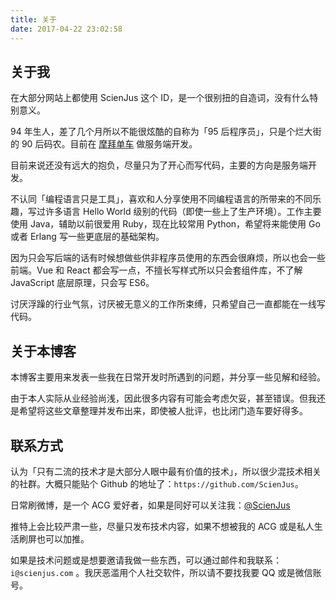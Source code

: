 ```yaml
---
title: 关于
date: 2017-04-22 23:02:58
---
```


## 关于我

在大部分网站上都使用 ScienJus 这个 ID，是一个很别扭的自造词，没有什么特别意义。

94 年生人，差了几个月所以不能很炫酷的自称为「95 后程序员」，只是个烂大街的 90 后码农。目前在 [摩拜单车][2] 做服务端开发。

目前来说还没有远大的抱负，尽量只为了开心而写代码，主要的方向是服务端开发。

不认同「编程语言只是工具」，喜欢和人分享使用不同编程语言的所带来的不同乐趣，写过许多语言 Hello World 级别的代码（即使一些上了生产环境）。工作主要使用 Java，辅助以前很爱用 Ruby，现在比较常用 Python，希望将来能使用 Go 或者 Erlang 写一些更底层的基础架构。

因为只会写后端的话有时候想做些供非程序员使用的东西会很麻烦，所以也会一些前端。Vue 和 React 都会写一点，不擅长写样式所以只会套组件库，不了解 JavaScript 底层原理，只会写 ES6。

讨厌浮躁的行业气氛，讨厌被无意义的工作所束缚，只希望自己一直都能在一线写代码。

## 关于本博客

本博客主要用来发表一些我在日常开发时所遇到的问题，并分享一些见解和经验。

由于本人实际从业经验尚浅，因此很多内容有可能会考虑欠妥，甚至错误。但我还是希望将这些文章整理并发布出来，即使被人批评，也比闭门造车要好得多。

## 联系方式

认为「只有二流的技术才是大部分人眼中最有价值的技术」，所以很少混技术相关的社群。大概只能贴个 Github 的地址了：`https://github.com/ScienJus`。

日常刷微博，是一个 ACG 爱好者，如果是同好可以关注我：[@ScienJus][1]

推特上会比较严肃一些，尽量只发布技术内容，如果不想被我的 ACG 或是私人生活刷屏也可以加推。 

如果是技术问题或是想要邀请我做一些东西，可以通过邮件和我联系：`i@scienjus.com` 。我厌恶滥用个人社交软件，所以请不要找我要 QQ 或是微信账号。

[1]: http://weibo.com/ScienJus
[2]: https://mobike.com

